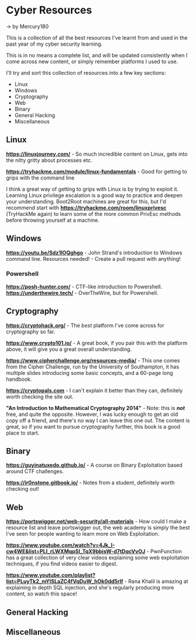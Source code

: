 # Cyber Resources
-> by Mercury180


This is a collection of all the best resources I've learnt from and used in the past year of my cyber security learning. 

This is in no means a complete list, and will be updated consistently when I come across new content, or simply remember platforms I used to use. 

I'll try and sort this collection of resources into a few key sections:
- Linux
- Windows
- Cryptography
- Web 
- Binary
- General Hacking
- Miscellaneous


## Linux
**https://linuxjourney.com/** - So much incredible content on Linux, gets into the nitty gritty about processes etc.

**https://tryhackme.com/module/linux-fundamentals** - Good for getting to grips with the command line

I think a great way of getting to grips with Linux is by trying to exploit it. Learning Linux privilege escalation is a good way to practice and deepen your understanding. Boot2Root machines are great for this, but I'd recommend start with **https://tryhackme.com/room/linuxprivesc** (TryHackMe again) to learn some of the more common PrivEsc methods before throwing yourself at a machine. 



## Windows

**https://youtu.be/Sdz1IOQghgo** - John Strand's introduction to Windows command line.
Resources needed! - Create a pull request with anything!

### Powershell
**https://posh-hunter.com/** - CTF-like introduction to Powershell.
**https://underthewire.tech/** - OverTheWire, but for Powershell.


## Cryptography
**https://cryptohack.org/** - The *best* platform I've come across for cryptography so far.

**https://www.crypto101.io/** - A great book, if you pair this with the platform above, it will give you a great overall understanding.

**https://www.cipherchallenge.org/resources-media/** - This one comes from the Cipher Challenge, run by the University of Southampton, it has multiple slides introducing some basic concepts, and a 60-page long handbook.

**https://cryptopals.com** - I can't explain it better than they can, definitely worth checking the site out.

**"An Introduction to Mathematical Cryptography 2014"** - Note: this is ***not*** free, and quite the opposite. However, I was lucky enough to get an old copy off a friend, and there's no way I can leave this one out. The content is great, so if you want to pursue cryptography further, this book is a good place to start. 



## Binary
**https://guyinatuxedo.github.io/** - A course on Binary Exploitation based around CTF challenges. 

**https://ir0nstone.gitbook.io/** - Notes from a student, definitely worth checking out!


## Web
**https://portswigger.net/web-security/all-materials** - How could I make a resource list and leave portswigger out, the web academy is simply the best I've seen for people wanting to learn more on Web Exploitation.

**https://www.youtube.com/watch?v=4Jk_I-cw4WE&list=PLI_rLWXMqpSl_TqX9bbisW-d7tDqcVvOJ** - PwnFunction has a great collection of very clear videos explaining some web exploitation techniques, if you find videos easier to digest.

**https://www.youtube.com/playlist?list=PLuyTk2_mYISLaZC4fVqDuW_hOk0dd5rlf** - Rana Khalil is amazing at explaining in depth SQL injection, and she's regularly producing more content, so watch this space!


## General Hacking


## Miscellaneous